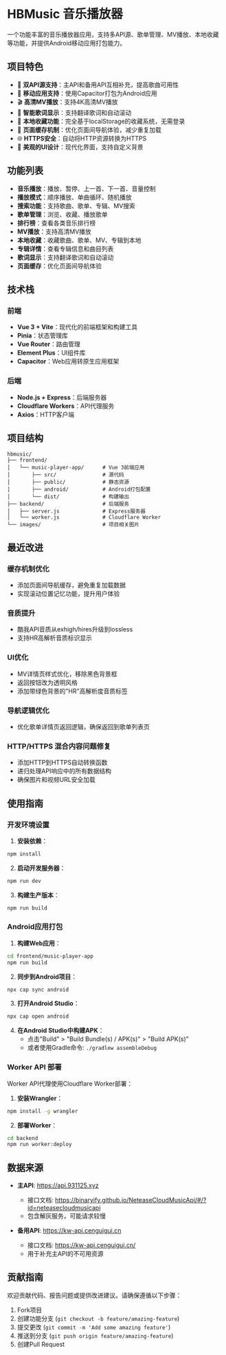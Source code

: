 # HBMusic 音乐播放器

一个功能丰富的音乐播放器应用，支持多API源、歌单管理、MV播放、本地收藏等功能，并提供Android移动应用打包能力。

## 项目特色

- 🎵 **双API源支持**：主API和备用API互相补充，提高歌曲可用性
- 📱 **移动应用支持**：使用Capacitor打包为Android应用
- 🎬 **高清MV播放**：支持4K高清MV播放
- 📃 **智能歌词显示**：支持翻译歌词和自动滚动
- 💾 **本地收藏功能**：完全基于localStorage的收藏系统，无需登录
- 🔄 **页面缓存机制**：优化页面间导航体验，减少重复加载
- 🌐 **HTTPS安全**：自动将HTTP资源转换为HTTPS
- 🎨 **美观的UI设计**：现代化界面，支持自定义背景

## 功能列表

- **音乐播放**：播放、暂停、上一首、下一首、音量控制
- **播放模式**：顺序播放、单曲循环、随机播放
- **搜索功能**：支持歌曲、歌单、专辑、MV搜索
- **歌单管理**：浏览、收藏、播放歌单
- **排行榜**：查看各类音乐排行榜
- **MV播放**：支持高清MV播放
- **本地收藏**：收藏歌曲、歌单、MV、专辑到本地
- **专辑详情**：查看专辑信息和曲目列表
- **歌词显示**：支持翻译歌词和自动滚动
- **页面缓存**：优化页面间导航体验

## 技术栈

### 前端
- **Vue 3 + Vite**：现代化的前端框架和构建工具
- **Pinia**：状态管理库
- **Vue Router**：路由管理
- **Element Plus**：UI组件库
- **Capacitor**：Web应用转原生应用框架

### 后端
- **Node.js + Express**：后端服务器
- **Cloudflare Workers**：API代理服务
- **Axios**：HTTP客户端

## 项目结构

```
hbmusic/
├── frontend/
│   └── music-player-app/      # Vue 3前端应用
│       ├── src/               # 源代码
│       ├── public/            # 静态资源
│       ├── android/           # Android打包配置
│       └── dist/              # 构建输出
├── backend/                   # 后端服务
│   ├── server.js              # Express服务器
│   └── worker.js              # Cloudflare Worker
└── images/                    # 项目相关图片
```

## 最近改进

### 缓存机制优化
- 添加页面间导航缓存，避免重复加载数据
- 实现滚动位置记忆功能，提升用户体验

### 音质提升
- 酷我API音质从exhigh/hires升级到lossless
- 支持HR高解析音质标识显示

### UI优化
- MV详情页样式优化，移除黑色背景框
- 返回按钮改为透明风格
- 添加带绿色背景的"HR"高解析度音质标签

### 导航逻辑优化
- 优化歌单详情页返回逻辑，确保返回到歌单列表页

### HTTP/HTTPS 混合内容问题修复
- 添加HTTP到HTTPS自动转换函数
- 递归处理API响应中的所有数据结构
- 确保图片和视频URL安全加载

## 使用指南

### 开发环境设置

1. **安装依赖**：
```bash
npm install
```

2. **启动开发服务器**：
```bash
npm run dev
```

3. **构建生产版本**：
```bash
npm run build
```

### Android应用打包

1. **构建Web应用**：
```bash
cd frontend/music-player-app
npm run build
```

2. **同步到Android项目**：
```bash
npx cap sync android
```

3. **打开Android Studio**：
```bash
npx cap open android
```

4. **在Android Studio中构建APK**：
   - 点击"Build" > "Build Bundle(s) / APK(s)" > "Build APK(s)"
   - 或者使用Gradle命令: `./gradlew assembleDebug`

### Worker API 部署

Worker API代理使用Cloudflare Worker部署：

1. **安装Wrangler**：
```bash
npm install -g wrangler
```

2. **部署Worker**：
```bash
cd backend
npm run worker:deploy
```

## 数据来源

- **主API**: https://api.931125.xyz
  - 接口文档: https://binaryify.github.io/NeteaseCloudMusicApi/#/?id=neteasecloudmusicapi
  - 包含解灰服务，可能请求较慢

- **备用API**: https://kw-api.cenguigui.cn
  - 接口文档: https://kw-api.cenguigui.cn/
  - 用于补充主API的不可用资源

## 贡献指南

欢迎贡献代码、报告问题或提供改进建议。请确保遵循以下步骤：

1. Fork项目
2. 创建功能分支 (`git checkout -b feature/amazing-feature`)
3. 提交更改 (`git commit -m 'Add some amazing feature'`)
4. 推送到分支 (`git push origin feature/amazing-feature`)
5. 创建Pull Request 